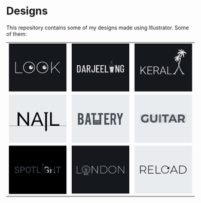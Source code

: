 # Designs
This repository contains some of my designs made using Illustrator.
Some of them:
<table>
    <tr>
      <td><img src="2021-01/png/16.01.2021.png"></td>
      <td><img src="2020-12/png/31.12.2020.png"></td>
      <td><img src="2020-12/png/25.12.2020.png"></td>
    </tr>
    <tr>
      <td><img src="2020-11/png/24.11.2020.png"></td>
      <td><img src="2020-11/png/28.11.2020.png"></td>
      <td><img src="2020-12/png/02.12.2020.png"></td>
    </tr>
    <tr>
      <td><img src="2020-11/png/21.11.2020.png"></td>
      <td><img src="2020-12/png/16.12.2020.png"></td>
      <td><img src="2020-11/png/25.11.2020.png"></td>
    </tr>
</table>
